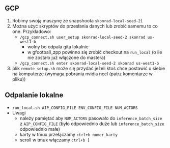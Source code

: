 ## GCP
1. Robimy swoją maszynę ze snapshoota `skonrad-local-seed-21`
2. Można użyć skryptów do przesłania danych lub zrobić samemu to co one.
   Przykładowo:
	+ `/gcp_connect.sh user_setup skonrad-local-seed-2 skonrad us-west1-b`
		- wolny bo odpala gita lokalnie
		- w gfootball_zpp powinno się zrobić checkout na `run_local`
		  (o ile nie zostało już włączone do mastera)
	+ `/gcp_connect.sh enter skonrad-local-seed-2 skonrad us-west1-b`
3. plik `remote_setup.sh` może się przydać jeżeli ktoś chce postawić u siebie
   na komputerze (wymaga pobrania nvidia nccl (patrz komentarze w pliku))
## Odpalanie lokalne
* `run_local.sh AIP_CONFIG_FILE ENV_CONFIG_FILE NUM_ACTORS`
* Uwagi
	+ należy pamiętać aby `NUM_ACTORS` pasowało do `inference_batch_size` z
      `AIP_CONFIG_FILE` (było odpowiednio duże 
	  lub `inference_batch_size` odpowiednio małe)
	+ karty w tmux przełączamy `ctrl+b numer_karty`
	+ scroll w tmux włączamy `ctrl+b [`
